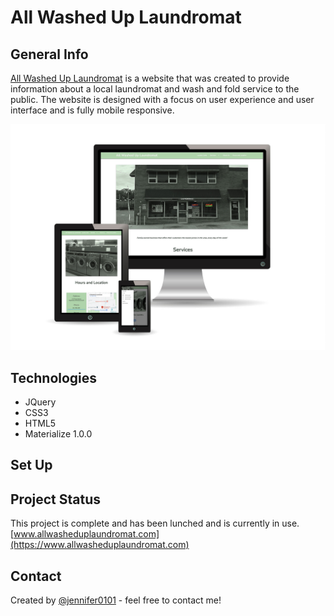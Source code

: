# All Washed Up Laundromat

## General Info

[All Washed Up Laundromat](https://jennifer0101.github.io/laundromat/) is a website that was created to provide information about a local laundromat and wash and fold service to the public. The website is designed with a focus on user experience and user interface and is fully mobile responsive.  

![](assets/images/Screen_Options.jpg)

## Technologies

* JQuery
* CSS3
* HTML5
* Materialize 1.0.0

## Set Up

## Project Status

This project is complete and has been lunched and is currently in use. [www.allwasheduplaundromat.com](https://www.allwasheduplaundromat.com)

## Contact
Created by [@jennifer0101](https://www.fayecreative.com) - feel free to contact me!
